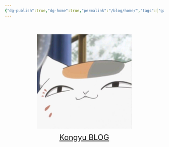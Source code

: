 ```yaml
---
{"dg-publish":true,"dg-home":true,"permalink":"/blog/home/","tags":["gardenEntry"],"dgPassFrontmatter":true}
---
```



<html lang="zh-CN">
<head>
    <meta charset="UTF-8">
    <meta name="viewport" content="width=device-width, initial-scale=1.0">
    <title>Kongyu Blog</title>
    <style>
        .container {
            text-align: center;
            margin-top: 50px;
        }
        .image {
            max-width: 300px;
            height: auto;
        }
        .text {
            font-size: 24px;
            margin-top: 10px;
        }
    </style>
</head>
<body>
    <div class="container">
        <a href="https://github.com/yulv706/blog" target="_blank">
            <img src="https://github.com/yulv706/blog/blob/main/logo.jpg" alt="Kongyu Blog" class="image">
            <div class="text">Kongyu BLOG</div>
        </a>
    </div>
</body>
</html>

